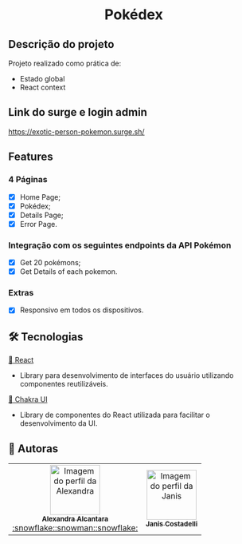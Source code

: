 # <h1 align='center'>Pokédex</h1>

## Descrição do projeto

<p align="justify">Projeto realizado como prática de:</p>
<ul>
    <li>Estado global</li>
    <li>React context</li>
</ul>

## Link do surge e login admin

https://exotic-person-pokemon.surge.sh/

## Features

### 4 Páginas

- [x] Home Page;
- [x] Pokédex;
- [x] Details Page;
- [x] Error Page.

### Integração com os seguintes endpoints da API Pokémon

- [x] Get 20 pokémons;
- [x] Get Details of each pokemon.

### Extras

- [x] Responsivo em todos os dispositivos.

## 🛠 Tecnologias

<a href="https://pt-br.reactjs.org/">🔗 React</a>

- Library para desenvolvimento de interfaces do usuário utilizando componentes reutilizáveis.

<a href="https://chakra-ui.com/">🔗 Chakra UI</a>

- Library de componentes do React utilizada para facilitar o desenvolvimento da UI.

## 🚀 Autoras

<table>
  <tr>
    <td align="center"><a href="https://github.com/alexa2me">
    <img src="https://avatars.githubusercontent.com/u/63327969?s=460&v=4" width="100px" alt="Imagem do perfil da Alexandra"/>
    <br />
    <sub><b>Alexandra Alcantara</b></sub><br />:snowflake::snowman::snowflake:</td>     
    <td align="center"><a href="https://github.com/janiscostadelli">
    <img src="https://avatars.githubusercontent.com/u/77967942?v=4" width="100px" alt="Imagem do perfil da Janis"/>
    <br />
    <sub><b>Janis Costadelli</b></sub><br /></td>
</table>
